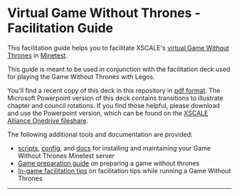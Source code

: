 # Virtual Game Without Thrones - Facilitation Guide

This facilitation guide helps you to facilitate XSCALE's [virtual Game Without Thrones] in [Minetest].

This guide is meant to be used in conjunction with the facilitation deck used for playing the Game Without Thrones with Legos.

You'll find a recent copy of this deck in this repository in [pdf format](./docs/gwot.1.0.pdf).
The Microsoft Powerpoint version of this deck contains transitions to illustrate chapter and council rotations.
If you find those helpful, please download and use the Powerpoint version,
which can be found on the [XSCALE Alliance Onedrive fileshare].

The following additional tools and documentation are provided:

 * [scripts](./scripts), [config](./config), and [docs](./docs) for installing and maintaining your Game Without Thrones Minetest server
 * [Game preparation guide] on preparing a game without thrones
 * [In-game facilitation tips] on facilitation tips while running a Game Without Thrones

---

 [XSCALE]: https://xscalealliance.org 
 [Minetest]: https://www.minetest.net
 [virtual Game Without Thrones]: https://github.com/XSCALE-Alliance/virtual_game_without_thrones
 [XSCALE Alliance Onedrive fileshare]: https://onedrive.live.com/?id=B7F85941B9715A39%21649&cid=B7F85941B9715A39
 [Game preparation guide]: ./docs/game-preparation-guide.md
 [In-game facilitation tips]: ./docs/in-game-facilitation-tips.md